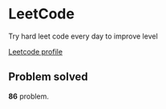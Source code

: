 # LeetCode

Try hard leet code every day to improve level

[ Leetcode profile ](https://leetcode.com/u/orgball2608/)

## Problem solved

**86** problem.
